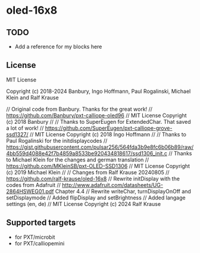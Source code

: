 # oled-16x8

## TODO

-  Add a reference for my blocks here


## License

MIT License

Copyright (c) 2018-2024 Banbury, Ingo Hoffmann, Paul Rogalinski, Michael Klein and Ralf Krause

// Original code from Banbury. Thanks for the great work!
// https://github.com/Banbury/pxt-calliope-oled96 
// MIT License Copyright (c) 2018 Banbury
//
// Thanks to SuperEugen for ExtendedChar. That saved a lot of work!
// https://github.com/SuperEugen/pxt-calliope-grove-ssd1327/
// MIT License Copyright (c) 2018 Ingo Hoffmann
//
// Thanks to Paul Rogalinski for the initdisplaycodes 
// https://gist.githubusercontent.com/pulsar256/564fda3b9e8fc6b06b89/raw/4bb559d4088e42f7b4859a8533be920434818617/ssd1306_init.c 
// Thanks to Michael Klein for the changes and german translation
// https://github.com/MKleinSB/pxt-OLED-SSD1306
// MIT License Copyright (c) 2019 Michael Klein
//
// Changes from Ralf Krause 20240805
// https://github.com/ralf-krause/oled-16x8
// Rewrite initDisplay with the codes from Adafruit
// http://www.adafruit.com/datasheets/UG-2864HSWEG01.pdf Chapter 4.4
// Rewrite writeChar, turnDisplayOnOff and setDisplaymode
// Added flipDisplay and setBrightness
// Added langage settings (en, de)
// MIT License Copyright (c) 2024 Ralf Krause


## Supported targets

* for PXT/microbit
* for PXT/calliopemini

